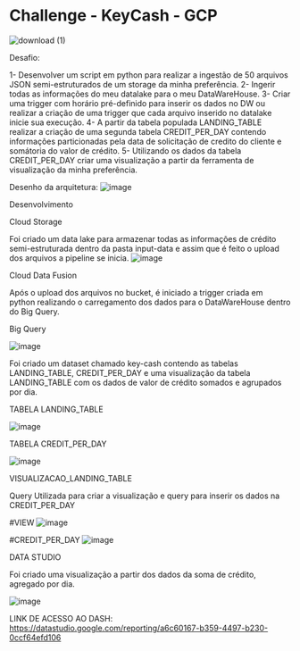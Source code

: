 # Challenge - KeyCash - GCP
![download (1)](https://user-images.githubusercontent.com/100058151/154857708-c994ac48-9ba5-4b5d-992b-8f12ca619153.png)

Desafio:

1- Desenvolver um script em python para realizar a ingestão de 50 arquivos JSON semi-estruturados de um storage da minha preferência.
2- Ingerir todas  as informações do meu datalake para o meu DataWareHouse.
3- Criar uma trigger com horário pré-definido para inserir os dados no DW ou realizar a criação de uma trigger que cada arquivo inserido no datalake inicie sua execução.
4- A partir da tabela populada LANDING_TABLE realizar a criação de uma segunda tabela CREDIT_PER_DAY contendo informações particionadas pela data de solicitação de credito do cliente e somátoria do valor de crédito.
5- Utilizando os dados da tabela CREDIT_PER_DAY criar uma visualização a partir da ferramenta de visualização da minha preferência.


Desenho da arquitetura:
![image](https://user-images.githubusercontent.com/100058151/154859481-feb9b2d4-c513-4e99-bd2d-effb67941ad2.png)

Desenvolvimento

Cloud Storage

Foi criado um data lake para armazenar todas as informações de crédito semi-estruturada dentro da pasta input-data e assim que é feito o upload dos arquivos a pipeline se inicia.
![image](https://user-images.githubusercontent.com/100058151/154859718-98decd42-ad27-48d3-96da-5188a5f7bee0.png)

Cloud Data Fusion

Após o upload dos arquivos no bucket, é iniciado a trigger criada em python realizando o carregamento dos dados para o DataWareHouse dentro do Big Query.

Big Query

![image](https://user-images.githubusercontent.com/100058151/154860046-aad37c1b-3883-421a-b4f3-f214339745fc.png)

Foi criado um dataset chamado key-cash contendo as tabelas LANDING_TABLE, CREDIT_PER_DAY e uma visualização da tabela LANDING_TABLE com os dados de valor de crédito somados e agrupados por dia.

TABELA LANDING_TABLE

![image](https://user-images.githubusercontent.com/100058151/154860127-95384c26-4688-4687-bad5-4cae4f0a4454.png)

TABELA CREDIT_PER_DAY

![image](https://user-images.githubusercontent.com/100058151/154960260-e75c7849-48e0-4669-8b88-f434e125fed4.png)

VISUALIZACAO_LANDING_TABLE 

Query Utilizada para criar a visualização e query para inserir os dados na CREDIT_PER_DAY

#VIEW
![image](https://user-images.githubusercontent.com/100058151/154863616-3e23e0a6-47e5-4704-8150-26cfd2f4b273.png)

#CREDIT_PER_DAY
![image](https://user-images.githubusercontent.com/100058151/154860306-4209c2c0-4a78-4e6e-91be-7fe4bff2ed19.png)

DATA STUDIO 

Foi criado uma visualização a partir dos dados da soma de crédito, agregado por dia.

![image](https://user-images.githubusercontent.com/100058151/154871688-fed61794-6596-4fda-9acf-80807ce56271.png)

LINK DE ACESSO AO DASH: https://datastudio.google.com/reporting/a6c60167-b359-4497-b230-0ccf64efd106






